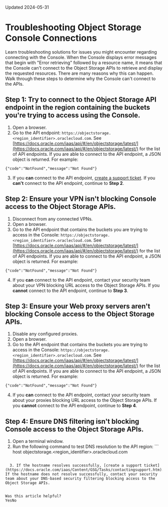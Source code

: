 Updated 2024-05-31
# Troubleshooting Object Storage Console Connections
Learn troubleshooting solutions for issues you might encounter regarding connecting with the Console.
When the Console displays error messages that begin with "Error retrieving" followed by a resource name, it means that the Console can't connect to the Object Storage APIs to retrieve and display the requested resources. There are many reasons why this can happen. Walk through these steps to determine why the Console can't connect to the APIs.
## Step 1: Try to connect to the Object Storage API endpoint in the region containing the buckets you're trying to access using the Console.
  1. Open a browser.
  2. Go to the API endpoint: `https://objectstorage.<region_identifier>.oraclecloud.com`.
See [https://docs.oracle.com/iaas/api/#/en/objectstorage/latest/](https://docs.oracle.com/iaas/api/#/en/objectstorage/latest/) for the list of API endpoints. If you are able to connect to the API endpoint, a JSON object is returned. For example:
```
{"code":"NotFound","message":"Not Found"}
```

  3. If you **can** connect to the API endpoint, [create a support ticket](https://docs.oracle.com/iaas/Content/GSG/Tasks/contactingsupport.htm). If you **can't** connect to the API endpoint, continue to **Step 2**.


## Step 2: Ensure your VPN isn't blocking Console access to the Object Storage APIs.
  1. Disconnect from any connected VPNs.
  2. Open a browser.
  3. Go to the API endpoint that contains the buckets you are trying to access in the Console: `https://objectstorage.<region_identifier>.oraclecloud.com`. 
See [https://docs.oracle.com/iaas/api/#/en/objectstorage/latest/](https://docs.oracle.com/iaas/api/#/en/objectstorage/latest/) for the list of API endpoints. If you are able to connect to the API endpoint, a JSON object is returned. For example:
```
{"code":"NotFound","message":"Not Found"}
```

  4. If you **can** connect to the API endpoint, contact your security team about your VPN blocking URL access to the Object Storage APIs. If you **cannot** connect to the API endpoint, continue to **Step 3**.


## Step 3: Ensure your Web proxy servers aren't blocking Console access to the Object Storage APIs.
  1. Disable any configured proxies.
  2. Open a browser.
  3. Go to the API endpoint that contains the buckets you are trying to access in the Console: `https://objectstorage.<region_identifier>.oraclecloud.com`. 
See [https://docs.oracle.com/iaas/api/#/en/objectstorage/latest/](https://docs.oracle.com/iaas/api/#/en/objectstorage/latest/) for the list of API endpoints. If you are able to connect to the API endpoint, a JSON object is returned. For example:
```
{"code":"NotFound","message":"Not Found"}
```

  4. If you **can** connect to the API endpoint, contact your security team about your proxies blocking URL access to the Object Storage APIs. If you **cannot** connect to the API endpoint, continue to **Step 4**.


## Step 4: Ensure DNS filtering isn't blocking Console access to the Object Storage APIs.
  1. Open a terminal window.
  2. Run the following command to test DNS resolution to the API region: ```
host objectstorage.<region_identifier>.oraclecloud.com
```

  3. If the hostname resolves successfully, [create a support ticket](https://docs.oracle.com/iaas/Content/GSG/Tasks/contactingsupport.htm). If the hostname does not resolve successfully, contact your security team about your DNS-based security filtering blocking access to the Object Storage APIs. 


Was this article helpful?
YesNo

